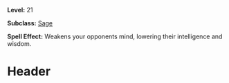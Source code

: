 <!-- TITLE: Spell: Curse Of The Simple Mind -->
<!-- SUBTITLE:  -->

**Level:** 21

**Subclass:** [Sage](sage)

**Spell Effect:** Weakens your opponents mind, lowering their intelligence and wisdom.

# Header